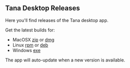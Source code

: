 ## Tana Desktop Releases

Here you'll find releases of the Tana desktop app.

Get the latest builds for:

- MacOSX [zip](https://desktop-update.tana.inc/download/darwin) or [dmg](https://desktop-update.tana.inc/download/dmg)
- Linux [rpm](https://desktop-update.tana.inc/download/deb) or [deb](https://desktop-update.tana.inc/download/rpm)
- Windows [exe](https://desktop-update.tana.inc/download/exe)

The app will auto-update when a new version is available.
